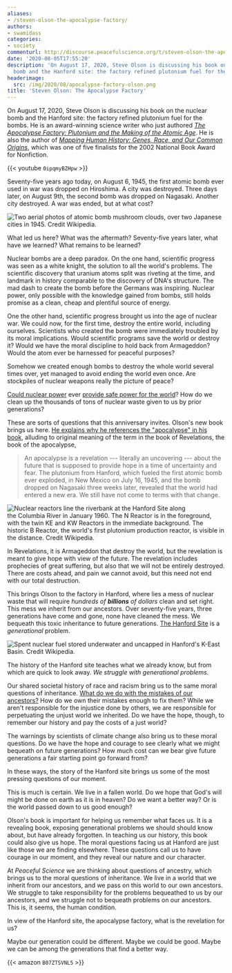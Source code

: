 ```yaml
---
aliases:
- /steven-olson-the-apocalypse-factory/
authors:
- swamidass
categories:
- society
commenturl: http://discourse.peacefulscience.org/t/steven-olson-the-apocalypse-factory/11345
date: '2020-08-05T17:55:20'
description: 'On August 17, 2020, Steve Olson is discussing his book on the nuclear
  bomb and the Hanford site: the factory refined plutonium fuel for the bombs.'
headerimage:
  src: /img/2020/08/apocalypse-factory-olson.png
title: 'Steven Olson: The Apocalypse Factory'
---
```


On August 17, 2020, Steve Olson is discussing his book on the nuclear bomb and the Hanford site: the factory refined plutonium fuel for the bombs. He is an award-winning science writer who just authored *[The Apocalypse Factory: Plutonium and the Making of the Atomic Age](https://www.amazon.com/gp/product/B07ZTSVNL5/)*. He is also the author of *[Mapping Human History: Genes, Race, and Our Common Origins](https://amzn.to/3gr8a0m)*, which was one of five finalists for the 2002 National Book Award for Nonfiction.

{{< youtube `0ipqmyBZHpw` >}}

Seventy-five years ago today, on August 6, 1945, the first atomic bomb ever used in war was dropped on Hiroshima. A city was destroyed. Three days later, on August 9th, the second bomb was dropped on Nagasaki. Another city destroyed. A war was ended, but at what cost?

![Two aerial photos of atomic bomb mushroom clouds, over two Japanese cities in 1945. [Credit Wikipedia](https://en.wikipedia.org/wiki/Atomic_bombings_of_Hiroshima_and_Nagasaki#/media/File:Atomic_bombing_of_Japan.jpg).](/img/2020/08/2880px-Atomic_bombing_of_Japan.jpg)

What led us here? What was the aftermath? Seventy-five years later, what have we learned? What remains to be learned?

Nuclear bombs are a deep paradox. On the one hand, scientific progress was seen as a white knight, the solution to all the world's problems. The scientific discovery that uranium atoms split was riveting at the time, and landmark in history comparable to the discovery of DNA's structure. The mad dash to create the bomb before the Germans was inspiring. Nuclear power, only possible with the knowledge gained from bombs, still holds promise as a clean, cheap and plentiful source of energy.

One the other hand, scientific progress brought us into the age of nuclear war. We could now, for the first time, destroy the entire world, including ourselves. Scientists who created the bomb were immediately troubled by its moral implications. Would scientific programs save the world or destroy it? Would we have the moral discipline to hold back from Armageddon? Would the atom ever be harnessed for peaceful purposes?

Somehow we created enough bombs to destroy the whole world several times over, yet managed to avoid ending the world even once. Are stockpiles of nuclear weapons really the picture of peace?

[Could nuclear power](https://discourse.peacefulscience.org/t/retro-nuclear-power-goes-green/4816?u=swamidass) ever [provide safe power for the world](https://discourse.peacefulscience.org/t/why-arent-we-building-a-traveling-wave-reactor-in-the-u-s/8589?u=swamidass)? How do we clean up the thousands of tons of nuclear waste given to us by prior generations?

These are sorts of questions that this anniversary invites. Olson's new book brings us here. [He explains why he references the "apocalypse" in his book](https://www.tri-cityherald.com/opinion/opn-columns-blogs/article244696607.html), alluding to original meaning of the term in the book of Revelations, the book of the apocalypse,

> An apocalypse is a revelation --- literally an uncovering --- about the future that is supposed to provide hope in a time of uncertainty and fear. The plutonium from Hanford, which fueled the first atomic bomb ever exploded, in New Mexico on July 16, 1945, and the bomb dropped on Nagasaki three weeks later, revealed that the world had entered a new era. We still have not come to terms with that change.

![Nuclear reactors line the riverbank at the Hanford Site along the [Columbia River](https://en.wikipedia.org/wiki/Columbia_River) in January 1960. The [N Reactor](https://en.wikipedia.org/wiki/N_Reactor) is in the foreground, with the twin KE and KW Reactors in the immediate background. The historic [B Reactor](https://en.wikipedia.org/wiki/B_Reactor), the world's first [plutonium](https://en.wikipedia.org/wiki/Plutonium) production reactor, is visible in the distance. [Credit Wikipedia](https://en.wikipedia.org/wiki/Hanford_Site#/media/File:Hanford_N_Reactor_adjusted.jpg).](/img/2020/08/2560px-Hanford_N_Reactor_adjusted.jpg)

In Revelations, it is Armageddon that destroy the world, but the revelation is meant to give hope with view of the future. The revelation includes prophecies of great suffering, but also that we will not be entirely destroyed. There are costs ahead, and pain we cannot avoid, but this need not end with our total destruction.

This brings Olson to the factory in Hanford, where lies a mess of nuclear waste that will require *hundreds of **billions** of dollars* clean and set right. This mess we inherit from our ancestors. Over seventy-five years, three generations have come and gone, none have cleaned the mess. We bequeath this toxic inheritance to future generations. [The Hanford Site](https://en.wikipedia.org/wiki/Hanford_Site) is a *generational* problem.

![[Spent nuclear fuel](https://en.wikipedia.org/wiki/Spent_nuclear_fuel) stored underwater and uncapped in Hanford's K-East Basin. [Credit Wikipedia](https://en.wikipedia.org/wiki/Hanford_Site#/media/File:Spent_nuclear_fuel_hanford.jpg).](/img/2020/08/Spent_nuclear_fuel_hanford.jpg)

The history of the Hanford site teaches what we already know, but from which are quick to look away. *We struggle with generational problems.*

Our shared societal history of race and racism bring us to the same moral questions of inheritance. [What do we do with the mistakes of our ancestors?](https://peacefulscience.org/definition-race/) How do we own their mistakes enough to fix them? While we aren't responsible for the injustice done by others, we are responsible for perpetuating the unjust world we inherited. Do we have the hope, though, to remember our history and pay the costs of a just world?

The warnings by scientists of climate change also bring us to these moral questions. Do we have the hope and courage to see clearly what we might bequeath on future generations? How much cost can we bear give future generations a fair starting point go forward from?

In these ways, the story of the Hanford site brings us some of the most pressing questions of our moment.

This is much is certain. We live in a fallen world. Do we hope that God's will might be done on earth as it is in heaven? Do we want a better way? Or is the world passed down to us good enough?

Olson's book is important for helping us remember what faces us. It is a revealing book, exposing generational problems we should should know about, but have already forgotten. In teaching us our history, this book could also give us hope. The moral questions facing us at Hanford are just like those we are finding elsewhere. These questions call us to have courage in our moment, and they reveal our nature and our character.

At *Peaceful Science* we are thinking about questions of ancestry, which brings us to the moral questions of inheritance. We live in a world that we inherit from our ancestors, and we pass on this world to our own ancestors. We struggle to take responsibility for the problems bequeathed to us by our ancestors, and we struggle not to bequeath problems on our ancestors. This is, it seems, the human condition.

In view of the Hanford site, the apocalypse factory, what is the revelation for us?

Maybe our generation could be different. Maybe we could be good. Maybe we can be among the generations that find a better way.

{{< amazon `B07ZTSVNL5` >}}